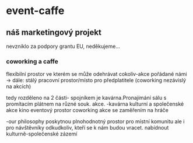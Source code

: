 # event-caffe
## náš marketingový projekt
<a> nevzniklo za podpory grantu EU, neděkujeme... </a>
### coworking a caffe
<a>
flexibilní prostor ve kterém se může odehrávat cokoliv-akce pořádané námi   → 
dále:
stálý pracovní prostor/místo pro předplatitele
(coworking nezávislý na akcích)

tedy rozděleno na 2 části- spojníkem je kavárna.Pronajímání sálu s promítacím plátnem na různé souk. akce.</a>
-kavárna
<a>kulturní a společenské akce
kino
eventový prostor
coworking
akce se zaměřením na hráče</a>

-our philosophy
<a>poskytnou plnohodnotný prostor pro místní komunitu ale i pro návštěvníky odkudkoliv, kteří se k nám budou vracet.
nabídnout kulturně-společenské zázemí</a>

